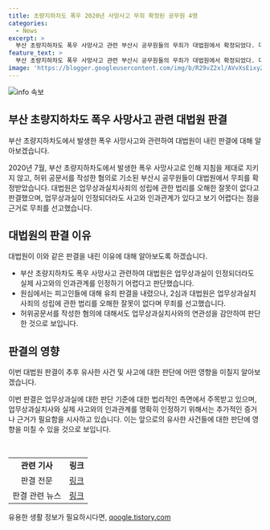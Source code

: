 ```yaml
---
title: 초량지하차도 폭우 2020년 사망사고 무죄 확정된 공무원 4명
categories:
  - News
excerpt: >
  부산 초량지하차도 폭우 사망사고 관련 부산시 공무원들의 무죄가 대법원에서 확정되었다. 대법원은 업무상과실이 인정되더라도 사고와 인과관계가 없다고 판단하여 2심의 무죄 판결을 유지했다. 이는 피해자들을 사망 또는 상해에 이르게 한 혐의에도 불구하고 이뤄진 결정으로, 원심의 유죄 판단을 근거 없이 내린 것이라고 밝히면서 대법원은 원심의 판단에 영향을 미친 잘못이 없다고 판단했다. (단어 수: 98)
feature_text: >
  부산 초량지하차도 폭우 사망사고 관련 부산시 공무원들의 무죄가 대법원에서 확정되었다. 대법원은 업무상과실이 인정되더라도 사고와 인과관계가 없다고 판단하여 2심의 무죄 판결을 유지했다. 이는 피해자들을 사망 또는 상해에 이르게 한 혐의에도 불구하고 이뤄진 결정으로, 원심의 유죄 판단을 근거 없이 내린 것이라고 밝히면서 대법원은 원심의 판단에 영향을 미친 잘못이 없다고 판단했다. (단어 수: 98)
image: 'https://blogger.googleusercontent.com/img/b/R29vZ2xl/AVvXsEixyZcFfHzMRdzZMjFBmAUKJYCLCGyLL1o632UiGVXcaFdKo_bkvkuCioo0uUKlGfBVcT3P84aROyZIXSBEx3Aw5nCQ3pTgDom1WDC4m8eifvWiAmWEEVb4x6G_l8C0QH225ldMjyaFvpxGEBGNO37VmDTDMHGhJPq73UglMfDca1-0aw/s1600/blogspot.png'
---
```


<p><img src="https://blogger.googleusercontent.com/img/b/R29vZ2xl/AVvXsEixyZcFfHzMRdzZMjFBmAUKJYCLCGyLL1o632UiGVXcaFdKo_bkvkuCioo0uUKlGfBVcT3P84aROyZIXSBEx3Aw5nCQ3pTgDom1WDC4m8eifvWiAmWEEVb4x6G_l8C0QH225ldMjyaFvpxGEBGNO37VmDTDMHGhJPq73UglMfDca1-0aw/s1600/blogspot.png" alt="info 속보" /></p>

<h2 data-ke-size="size26">부산 초량지하차도 폭우 사망사고 관련 대법원 판결</h2>

<p>부산 초량지하차도에서 발생한 폭우 사망사고와 관련하여 대법원이 내린 판결에 대해 알아보겠습니다.</p>

<p data-ke-size="size16">2020년 7월, 부산 초량지하차도에서 발생한 폭우 사망사고로 인해 지침을 제대로 지키지 않고, 허위 공문서를 작성한 혐의로 기소된 부산시 공무원들이 대법원에서 무죄를 확정받았습니다. 대법원은 업무상과실치사죄의 성립에 관한 법리를 오해한 잘못이 없다고 판결했으며, 업무상과실이 인정되더라도 사고와 인과관계가 있다고 보기 어렵다는 점을 근거로 무죄를 선고했습니다.</p>

<h2 data-ke-size="size26">대법원의 판결 이유</h2>

<p>대법원이 이와 같은 판결을 내린 이유에 대해 알아보도록 하겠습니다.</p>

<ul>
  <li>부산 초량지하차도 폭우 사망사고 관련하여 대법원은 업무상과실이 인정되더라도 실제 사고와의 인과관계를 인정하기 어렵다고 판단했습니다.</li>
  <li>원심에서는 피고인들에 대해 유죄 판결을 내렸으나, 2심과 대법원은 업무상과실치사죄의 성립에 관한 법리를 오해한 잘못이 없다며 무죄를 선고했습니다.</li>
  <li>허위공문서를 작성한 혐의에 대해서도 업무상과실치사와의 연관성을 감안하여 판단한 것으로 보입니다. </li>
</ul>

<h2 data-ke-size="size26">판결의 영향</h2>

<p>이번 대법원 판결이 추후 유사한 사건 및 사고에 대한 판단에 어떤 영향을 미칠지 알아보겠습니다.</p>

<p data-ke-size="size16">이번 판결은 업무상과실에 대한 판단 기준에 대한 법리적인 측면에서 주목받고 있으며, 업무상과실치사와 실제 사고와의 인과관계를 명확히 인정하기 위해서는 추가적인 증거나 근거가 필요함을 시사하고 있습니다. 이는 앞으로의 유사한 사건들에 대한 판단에 영향을 미칠 수 있을 것으로 보입니다.</p>

<p data-ke-size="size16">&nbsp;</p>

<table>
  <tbody>
    <tr>
      <td style="text-align: center; height: 17px;"><b>관련 기사</b></td>
      <td style="text-align: center; height: 17px;"><b>링크</b></td>
    </tr>
    <tr>
      <td style="text-align: center; height: 17px;">판결 전문</td>
      <td style="text-align: center; height: 17px;"><a href="https://examplelink1.com">링크</a></td>
    </tr>
    <tr>
      <td style="text-align: center; height: 17px;">판결 관련 뉴스</td>
      <td style="text-align: center; height: 17px;"><a href="https://examplelink2.com">링크</a></td>
    </tr>
  </tbody>
</table>
유용한 생활 정보가 필요하시다면, <a href="https://qoogle.tistory.com" rel="dofollow">qoogle.tistory.com</a>


